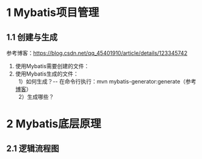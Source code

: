 # 1 Mybatis项目管理
## 1.1 创建与生成
参考博客：https://blog.csdn.net/qq_45401910/article/details/123345742
1. 使用Mybatis需要创建的文件：
2. 使用Mybatis生成的文件：
<br/>&nbsp;&nbsp;1）如何生成？-- 在命令行执行：mvn mybatis-generator:generate（参考[博客](https://blog.csdn.net/fengcai0123/article/details/85273714)）
<br/>&nbsp;&nbsp;2）生成哪些？

# 2 Mybatis底层原理
## 2.1 逻辑流程图